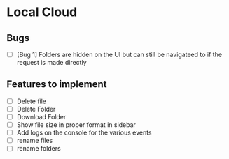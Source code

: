 # Local Cloud

## Bugs

- [ ] [Bug 1] Folders are hidden on the UI but can still be navigateed to if the request is made directly

## Features to implement

- [ ] Delete file
- [ ] Delete Folder
- [ ] Download Folder
- [ ] Show file size in proper format in sidebar
- [ ] Add logs on the console for the various events
- [ ] rename files
- [ ] rename folders

